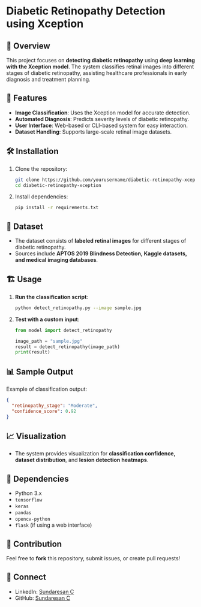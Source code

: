 # Diabetic Retinopathy Detection using Xception

## 📌 Overview

This project focuses on **detecting diabetic retinopathy** using **deep learning with the Xception model**. The system classifies retinal images into different stages of diabetic retinopathy, assisting healthcare professionals in early diagnosis and treatment planning.

## 🚀 Features

- **Image Classification**: Uses the Xception model for accurate detection.
- **Automated Diagnosis**: Predicts severity levels of diabetic retinopathy.
- **User Interface**: Web-based or CLI-based system for easy interaction.
- **Dataset Handling**: Supports large-scale retinal image datasets.

## 🛠️ Installation

1. Clone the repository:
   ```bash
   git clone https://github.com/yourusername/diabetic-retinopathy-xception.git
   cd diabetic-retinopathy-xception
   ```
2. Install dependencies:
   ```bash
   pip install -r requirements.txt
   ```

## 📂 Dataset

- The dataset consists of **labeled retinal images** for different stages of diabetic retinopathy.
- Sources include **APTOS 2019 Blindness Detection, Kaggle datasets, and medical imaging databases**.

## 🏗️ Usage

1. **Run the classification script**:
   ```bash
   python detect_retinopathy.py --image sample.jpg
   ```
2. **Test with a custom input**:
   ```python
   from model import detect_retinopathy
   
   image_path = "sample.jpg"
   result = detect_retinopathy(image_path)
   print(result)
   ```

## 📊 Sample Output

Example of classification output:
```json
{
  "retinopathy_stage": "Moderate",
  "confidence_score": 0.92
}
```

## 📈 Visualization

- The system provides visualization for **classification confidence, dataset distribution**, and **lesion detection heatmaps**.

## 📜 Dependencies

- Python 3.x
- `tensorflow`
- `keras`
- `pandas`
- `opencv-python`
- `flask` (if using a web interface)

## 🤝 Contribution

Feel free to **fork** this repository, submit issues, or create pull requests!

## 🔗 Connect

- LinkedIn: [Sundaresan C](https://www.linkedin.com/in/sundaresan-c-55991b236/)
- GitHub: [Sundaresan C](https://github.com/SundaresanC)
